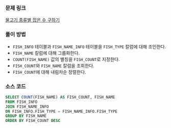 ### 문제 링크
[물고기 종류별 잡은 수 구하기](https://school.programmers.co.kr/learn/courses/30/lessons/293257)

### 풀이 방법
- `FISH_INFO` 테이블과 `FISH_NAME_INFO` 테이블을 `FISH_TYPE` 칼럼에 대해 조인한다.
- `FISH_NAME` 칼럼에 대해 그룹화한다.
- `COUNT(FISH_NAME)` 값의 별칭을 `FISH_COUNT`로 지정한다.
- `FISH_COUNT`와 `FISH_NAME` 칼럼을 조회한다.
- `FISH_COUNT`에 대해 내림차순 정렬한다.

### 소스 코드
```sql
SELECT COUNT(FISH_NAME) AS FISH_COUNT, FISH_NAME
FROM FISH_INFO 
JOIN FISH_NAME_INFO
ON FISH_INFO.FISH_TYPE = FISH_NAME_INFO.FISH_TYPE
GROUP BY FISH_NAME 
ORDER BY FISH_COUNT DESC
```